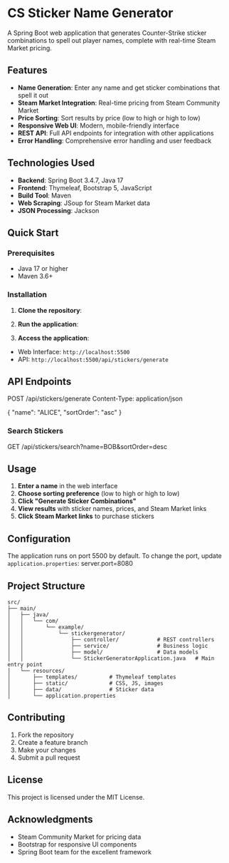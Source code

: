 # CS Sticker Name Generator

A Spring Boot web application that generates Counter-Strike sticker combinations to spell out player names, complete with real-time Steam Market pricing.

## Features

- **Name Generation**: Enter any name and get sticker combinations that spell it out
- **Steam Market Integration**: Real-time pricing from Steam Community Market
- **Price Sorting**: Sort results by price (low to high or high to low)
- **Responsive Web UI**: Modern, mobile-friendly interface
- **REST API**: Full API endpoints for integration with other applications
- **Error Handling**: Comprehensive error handling and user feedback

## Technologies Used

- **Backend**: Spring Boot 3.4.7, Java 17
- **Frontend**: Thymeleaf, Bootstrap 5, JavaScript
- **Build Tool**: Maven
- **Web Scraping**: JSoup for Steam Market data
- **JSON Processing**: Jackson

## Quick Start

### Prerequisites

- Java 17 or higher
- Maven 3.6+

### Installation

1. **Clone the repository**:

2. **Run the application**:

3. **Access the application**:
- Web Interface: `http://localhost:5500`
- API: `http://localhost:5500/api/stickers/generate`

## API Endpoints
POST /api/stickers/generate
Content-Type: application/json

{
"name": "ALICE",
"sortOrder": "asc"
}


### Search Stickers
GET /api/stickers/search?name=BOB&sortOrder=desc


## Usage

1. **Enter a name** in the web interface
2. **Choose sorting preference** (low to high or high to low)
3. **Click "Generate Sticker Combinations"**
4. **View results** with sticker names, prices, and Steam Market links
5. **Click Steam Market links** to purchase stickers

## Configuration

The application runs on port 5500 by default. To change the port, update `application.properties`:
server.port=8080


## Project Structure

```
src/
├── main/
│   ├── java/
│   │   └── com/
│   │       └── example/
│   │           └── stickergenerator/
│   │               ├── controller/            # REST controllers
│   │               ├── service/               # Business logic
│   │               ├── model/                 # Data models
│   │               └── StickerGeneratorApplication.java   # Main entry point
│   └── resources/
│       ├── templates/          # Thymeleaf templates
│       ├── static/             # CSS, JS, images
│       ├── data/               # Sticker data
│       └── application.properties
```


## Contributing

1. Fork the repository
2. Create a feature branch
3. Make your changes
4. Submit a pull request

## License

This project is licensed under the MIT License.

## Acknowledgments

- Steam Community Market for pricing data
- Bootstrap for responsive UI components
- Spring Boot team for the excellent framework
